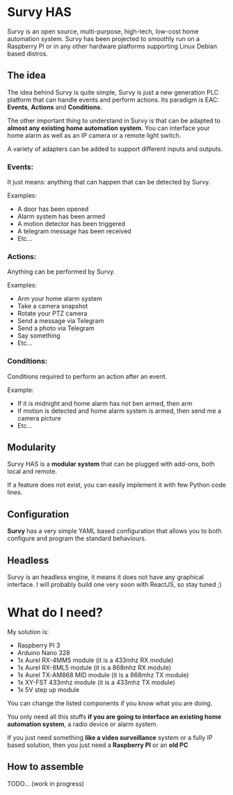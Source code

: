 # Survy HAS

Survy is an open source, multi-purpose, high-tech, low-cost home automation system.
Survy has been projected to smoothly run on a Raspberry PI or in any other hardware platforms supporting Linux Debian based distros.

## The idea

The idea behind Survy is quite simple, Survy is just a new generation PLC platform that can handle events and perform actions.
Its paradigm is EAC: **Events**, **Actions** and **Conditions**.

The other important thing to understand in Survy is that can be adapted to **almost
any existing home automation system**.
You can interface your home alarm as well as an IP camera or a remote light switch.

A variety of adapters can be added to support different inputs and outputs.
 
### Events:
It just means: anything that can happen that can be detected by Survy.

Examples:

- A door has been opened
- Alarm system has been armed
- A motion detector has been triggered
- A telegram message has been received
- Etc...

### Actions:
Anything can be performed by Survy.

Examples:

- Arm your home alarm system
- Take a camera snapshot
- Rotate your PTZ camera
- Send a message via Telegram
- Send a photo via Telegram
- Say something
- Etc... 

### Conditions:

Conditions required to perform an action after an event.
 
Example:

- If it is midnight and home alarm has not ben armed, then arm
- If motion is detected and home alarm system is armed, then send me a camera picture
- Etc...

## Modularity

Survy HAS is a **modular system** that can be plugged with add-ons, both local and remote.

If a feature does not exist, you can easily implement it with few Python code lines.

## Configuration

**Survy** has a very simple YAML based configuration that allows you to both configure and program the standard behaviours.
   
## Headless

Survy is an headless engine, it means it does not have any graphical interface.
I will probably build one very soon with ReactJS, so stay tuned ;)

# What do I need?

My solution is:

- Raspberry PI 3
- Arduino Nano 328
- 1x Aurel RX-4MM5 module (it is a 433mhz RX module)
- 1x Aurel RX-8ML5 module (it is a 868mhz RX module)
- 1x Aurel TX-AM868 MID module (it is a 868mhz TX module)
- 1x XY-FST 433mhz module (it is a 433mhz TX module)
- 1x 5V step up module

You can change the listed components if you know what you are doing.

You only need all this stuffs **if you are going to interface an existing home automation system**, a radio device
 or alarm system.
 
If you just need something **like a video surveillance** system or a fully IP based solution, then you just need a **Raspberry PI** or an **old PC** 

## How to assemble
 
TODO... (work in progress)